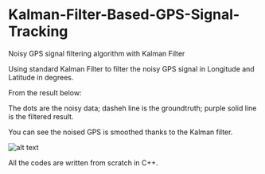 # Kalman-Filter-Based-GPS-Signal-Tracking
Noisy GPS signal filtering algorithm with Kalman Filter

Using standard Kalman Filter to filter the noisy GPS signal in Longitude and Latitude in degrees.

From the result below:

The dots are the noisy data; dasheh line is the groundtruth; purple solid line is the filtered result.

You can see the noised GPS is smoothed thanks to the Kalman filter.

![alt text](https://github.com/paulyehtw/Kalman-Filter-Based-GPS-Signal-Tracking/blob/master/KF_results.png)

All the codes are written from scratch in C++.
